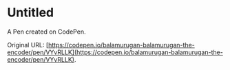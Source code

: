 # Untitled

A Pen created on CodePen.

Original URL: [https://codepen.io/balamurugan-balamurugan-the-encoder/pen/VYvRLLK](https://codepen.io/balamurugan-balamurugan-the-encoder/pen/VYvRLLK).


